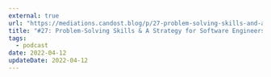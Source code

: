 ```yaml
---
external: true
url: "https://mediations.candost.blog/p/27-problem-solving-skills-and-a-strategy"
title: "#27: Problem-Solving Skills & A Strategy for Software Engineers"
tags:
  - podcast
date: 2022-04-12
updateDate: 2022-04-12
---
```

